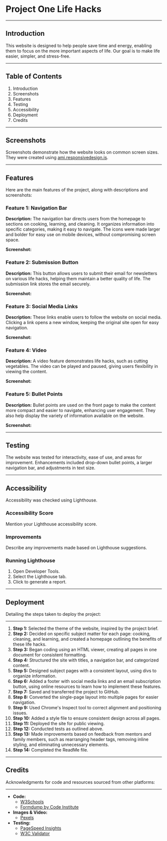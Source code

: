 <h1>Project One Life Hacks</h1>

<hr>

<h2>Introduction</h2>
<p>This website is designed to help people save time and energy, enabling them to focus on the more important aspects of life. Our goal is to make life easier, simpler, and stress-free.</p>

<hr>

<h2>Table of Contents</h2>
<ol>
  <li>Introduction</li>
  <li>Screenshots</li>
  <li>Features</li>
  <li>Testing</li>
  <li>Accessibility</li>
  <li>Deployment</li>
  <li>Credits</li>
</ol>

<hr>

<h2>Screenshots</h2>
<p>Screenshots demonstrate how the website looks on common screen sizes. They were created using <a href="https://ami.responsivedesign.is">ami.responsivedesign.is</a>.</p>

<hr>

<h2>Features</h2>
<p>Here are the main features of the project, along with descriptions and screenshots:</p>

<h3>Feature 1: Navigation Bar</h3>
<p><strong>Description:</strong> The navigation bar directs users from the homepage to sections on cooking, learning, and cleaning. It organizes information into specific categories, making it easy to navigate. The icons were made larger and bolder for easy use on mobile devices, without compromising screen space.</p>
<p><strong>Screenshot:</strong></p>

<h3>Feature 2: Submission Button</h3>
<p><strong>Description:</strong> This button allows users to submit their email for newsletters on various life hacks, helping them maintain a better quality of life. The submission link stores the email securely.</p>
<p><strong>Screenshot:</strong></p>

<h3>Feature 3: Social Media Links</h3>
<p><strong>Description:</strong> These links enable users to follow the website on social media. Clicking a link opens a new window, keeping the original site open for easy navigation.</p>
<p><strong>Screenshot:</strong></p>

<h3>Feature 4: Video</h3>
<p><strong>Description:</strong> A video feature demonstrates life hacks, such as cutting vegetables. The video can be played and paused, giving users flexibility in viewing the content.</p>
<p><strong>Screenshot:</strong></p>

<h3>Feature 5: Bullet Points</h3>
<p><strong>Description:</strong> Bullet points are used on the front page to make the content more compact and easier to navigate, enhancing user engagement. They also help display the variety of information available on the website.</p>
<p><strong>Screenshot:</strong></p>

<hr>

<h2>Testing</h2>
<p>The website was tested for interactivity, ease of use, and areas for improvement. Enhancements included drop-down bullet points, a larger navigation bar, and adjustments in text size.</p>

<hr>

<h2>Accessibility</h2>
<p>Accessibility was checked using Lighthouse.</p>

<h3>Accessibility Score</h3>
<p>Mention your Lighthouse accessibility score.</p>

<h3>Improvements</h3>
<p>Describe any improvements made based on Lighthouse suggestions.</p>

<h3>Running Lighthouse</h3>
<ol>
  <li>Open Developer Tools.</li>
  <li>Select the Lighthouse tab.</li>
  <li>Click to generate a report.</li>
</ol>

<hr>

<h2>Deployment</h2>
<p>Detailing the steps taken to deploy the project:</p>

<hr>

<ol>
  <li><strong>Step 1:</strong> Selected the theme of the website, inspired by the project brief.</li>
  <li><strong>Step 2:</strong> Decided on specific subject matter for each page: cooking, cleaning, and learning, and created a homepage outlining the benefits of these life hacks.</li>
  <li><strong>Step 3:</strong> Began coding using an HTML viewer, creating all pages in one document for consistent formatting.</li>
  <li><strong>Step 4:</strong> Structured the site with titles, a navigation bar, and categorized content.</li>
  <li><strong>Step 5:</strong> Designed subject pages with a consistent layout, using divs to organize information.</li>
  <li><strong>Step 6:</strong> Added a footer with social media links and an email subscription button, using online resources to learn how to implement these features.</li>
  <li><strong>Step 7:</strong> Saved and transferred the project to GitHub.</li>
  <li><strong>Step 8:</strong> Converted the single-page layout into multiple pages for easier navigation.</li>
  <li><strong>Step 9:</strong> Used Chrome's Inspect tool to correct alignment and positioning issues.</li>
  <li><strong>Step 10:</strong> Added a style file to ensure consistent design across all pages.</li>
  <li><strong>Step 11:</strong> Deployed the site for public viewing.</li>
  <li><strong>Step 12:</strong> Conducted tests as outlined above.</li>
  <li><strong>Step 13:</strong> Made improvements based on feedback from mentors and family members, such as rearranging header tags, removing inline styling, and eliminating unnecessary elements.</li>
  <li><strong>Step 14:</strong> Completed the ReadMe file.</li>
</ol>

<hr>

<h2>Credits</h2>
<p>Acknowledgments for code and resources sourced from other platforms:</p>

<hr>

<ul>
  <li><strong>Code:</strong> 
    <ul>
      <li><a href="https://www.w3schools.com/">W3Schools</a></li>
      <li><a href="https://formdump.codeinstitute.net/">Formdump by Code Institute</a></li>
    </ul>
  </li>
  <li><strong>Images & Video:</strong> 
    <ul>
      <li><a href="https://www.pexels.com/">Pexels</a></li>
    </ul>
  </li>
  <li><strong>Testing:</strong>
    <ul>
      <li><a href="https://pagespeed.web.dev/">PageSpeed Insights</a></li>
      <li><a href="https://validator.w3.org/#validate_by_input">W3C Validator</a></li>
    </ul>
  </li>
</ul>
